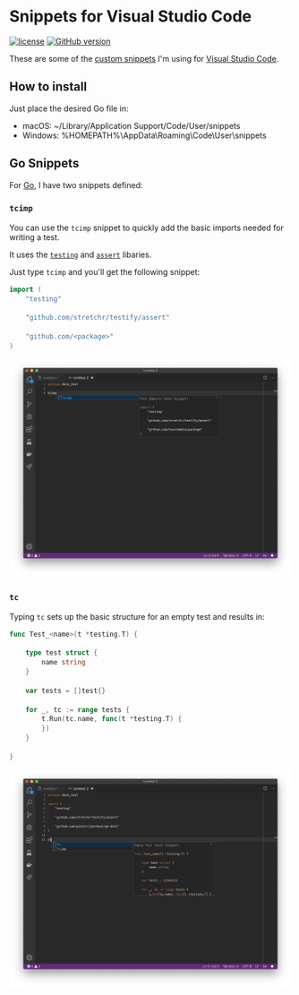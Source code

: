 # Snippets for Visual Studio Code

[![license](https://img.shields.io/badge/license-Apache%20v2-orange.svg)](https://github.com/pieterclaerhout/vscode-snippets/raw/master/LICENSE) [![GitHub version](https://badge.fury.io/gh/pieterclaerhout%2Fvscode-snippets.svg)](https://badge.fury.io/gh/pieterclaerhout%2Fvscode-snippets)

These are some of the [custom snippets](https://code.visualstudio.com/docs/editor/userdefinedsnippets) I'm using for [Visual Studio Code](https://code.visualstudio.com).

## How to install

Just place the desired Go file in:

- macOS: ~/Library/Application Support/Code/User/snippets
- Windows: %HOMEPATH%\AppData\Roaming\Code\User\snippets

## Go Snippets

For [Go](https://golang.org), I have two snippets defined:

### `tcimp`

You can use the `tcimp` snippet to quickly add the basic imports needed for writing a test.

It uses the [`testing`](https://golang.org/pkg/testing/) and [`assert`](https://github.com/stretchr/testify#assert-package) libaries.

Just type `tcimp` and you'll get the following snippet:

```go
import (
	"testing"

	"github.com/stretchr/testify/assert"

	"github.com/<package>"
)
```

![`tcimp` snippet](https://github.com/pieterclaerhout/vscode-snippets/blob/master/images/vscode_snippet_tcimp.png?raw=true)

### `tc`

Typing `tc` sets up the basic structure for an empty test and results in:

```go
func Test_<name>(t *testing.T) {

	type test struct {
		name string
	}

	var tests = []test{}

	for _, tc := range tests {
		t.Run(tc.name, func(t *testing.T) {
		})
	}

}
```

![`tc` snippet](https://github.com/pieterclaerhout/vscode-snippets/blob/master/images/vscode_snippet_tc.png?raw=true)
